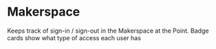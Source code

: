 # Makerspace
Keeps track of sign-in / sign-out in the Makerspace at the Point. Badge cards show what type of access each user has
